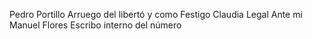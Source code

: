 Pedro Portillo
Arruego del libertó y como Festigo Claudia
Legal
Ante mi Manuel Flores
Escribo interno del número